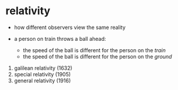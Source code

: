 # relativity

- how different observers view the same reality

- a person on train throws a ball ahead:
  - the speed of the ball is different for the person on the *train*
  - the speed of the ball is different for the person on the *ground*

1. galilean relativity (1632)
2. special relativity (1905)
3. general relativity (1916)
